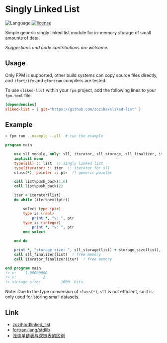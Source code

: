 # Singly Linked List

![Language](https://img.shields.io/badge/-Fortran-734f96?logo=fortran&logoColor=white)
[![license](https://img.shields.io/badge/License-MIT-pink)](LICENSE)

Simple generic singly linked list module for in-memory storage of small amounts of data.

*Suggestions and code contributions are welcome.*

## Usage

Only FPM is supported, other build systems can copy source files directly,
and `ifort/ifx` and `gfortran` compilers are tested.

To use `sliked-list` within your `fpm` project, add the following lines to your `fpm.toml` file:

```toml
[dependencies]
sliked-list = { git="https://github.com/zoziha/sliked-list" }
```

## Example

```sh
> fpm run --example --all  # run the example
```

```fortran
program main

    use sll_module, only: sll, iterator, sll_storage, sll_finalizer, iterator_finalizer
    implicit none
    type(sll) :: list  !! singly linked list
    type(iterator) :: iter  !! iterator for sll
    class(*), pointer :: ptr  !! generic pointer

    call list%push_back(1.0)
    call list%push_back(2)

    iter = iterator(list)
    do while (iter%next(ptr))

        select type (ptr)
        type is (real)
            print *, "v: ", ptr
        type is (integer)
            print *, "v: ", ptr
        end select

    end do

    print *, "storage size: ", sll_storage(list) + storage_size(list), " bits."
    call sll_finalizer(list)  ! free memory
    call iterator_finalizer(iter)  ! free memory

end program main
!> v:    1.00000000    
!> v:            2
!> storage size:         1600  bits.
```

Note: Due to the type conversion of `class(*)`, `sll` is not efficient, so it is only used for storing small datasets.

## Link

- [zoziha/dlinked_list](https://gitee.com/zoziha/dlinked_list)
- [fortran-lang/stdlib](https://github.com/fortran-lang/stdlib)
- [浅谈单链表与双链表的区别](https://blog.csdn.net/kangxidagege/article/details/80211225)
